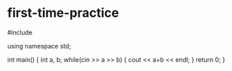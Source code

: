 # first-time-practice
#include <iostream>

using namespace std;

int main()
{
  int a, b;
  while(cin >> a >> b)
  {
      cout << a+b << endl;
  } 
  return 0;
}
